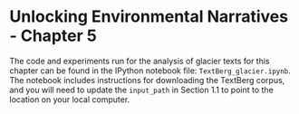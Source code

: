 # Unlocking Environmental Narratives - Chapter 5

The code and experiments run for the analysis of glacier texts for this chapter can be found in the IPython notebook file: `TextBerg_glacier.ipynb`. The notebook includes instructions for downloading the TextBerg corpus, and you will need to update the `input_path` in Section 1.1 to point to the location on your local computer.
